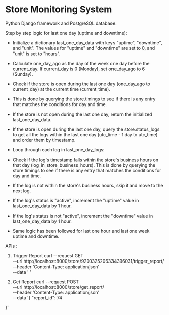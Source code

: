 # Store Monitoring System


Python Django framework and PostgreSQL database.

Step by step logic for last one day (uptime and downtime):
- Initialize a dictionary last_one_day_data with keys "uptime", "downtime", and "unit". The values for "uptime" and "downtime" are set to 0, and "unit" is set to "hours".

- Calculate one_day_ago as the day of the week one day before the current_day. If current_day is 0 (Monday), set one_day_ago to 6 (Sunday).
- Check if the store is open during the last one day (one_day_ago to current_day) at the current time (current_time). 
- This is done by querying the store.timings to see if there is any entry that matches the conditions for day and time.
- If the store is not open during the last one day, return the initialized last_one_day_data.
- If the store is open during the last one day, query the store.status_logs to get all the logs within the last one day (utc_time - 1 day to utc_time) and order them by timestamp.
- Loop through each log in last_one_day_logs:
- Check if the log's timestamp falls within the store's business hours on that day (log_in_store_business_hours). This is done by querying the store.timings to see if there is any entry that matches the conditions for day and time.
- If the log is not within the store's business hours, skip it and move to the next log.
- If the log's status is "active", increment the "uptime" value in last_one_day_data by 1 hour.
- If the log's status is not "active", increment the "downtime" value in last_one_day_data by 1 hour.
- Same logic has been followed for last one hour and last one week uptime and downtime.


APIs :

1) Trigger Report
   curl --request GET \
  --url http://localhost:8000/store/9200325206334396031/trigger_report/ \
  --header 'Content-Type: application/json' \
  --data '	'
   
3) Get Report
   curl --request POST \
  --url http://localhost:8000/store/get_report/ \
  --header 'Content-Type: application/json' \
  --data '{
	"report_id": 74
	
}'
